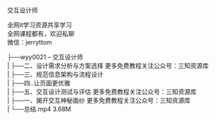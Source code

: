 交互设计师

全网it学习资源共享学习<br>全网课程都有，欢迎私聊<br>微信：jerryttom<br>

├──wyy0021 – 交互设计师<br> | ├──二、设计需求分析与方案选择 更多免费教程关注公众号：三知资源库<br> | ├──三、规范信息架构与流程设计<br> | ├──四..让页面更优雅<br> | ├──五、交互设计测试与评估 更多免费教程关注公众号：三知资源库<br> | ├──一、揭开交互神秘面纱 更多免费教程关注公众号：三知资源库<br> | └──总结.mp4 3.68M